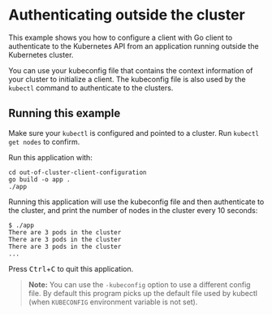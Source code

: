 # Authenticating outside the cluster

This example shows you how to configure a client with Go client to authenticate
to the Kubernetes API from an application running outside the Kubernetes
cluster.

You can use your kubeconfig file that contains the context information
of your cluster to initialize a client. The kubeconfig file is also used
by the `kubectl` command to authenticate to the clusters.

## Running this example

Make sure your `kubectl` is configured and pointed to a cluster. Run
`kubectl get nodes` to confirm.

Run this application with:

    cd out-of-cluster-client-configuration
    go build -o app .
    ./app

Running this application will use the kubeconfig file and then authenticate to the
cluster, and print the number of nodes in the cluster every 10 seconds:

    $ ./app
    There are 3 pods in the cluster
    There are 3 pods in the cluster
    There are 3 pods in the cluster
    ...

Press <kbd>Ctrl</kbd>+<kbd>C</kbd> to quit this application.

> **Note:** You can use the `-kubeconfig` option to use a different config file. By default
this program picks up the default file used by kubectl (when `KUBECONFIG`
environment variable is not set).
